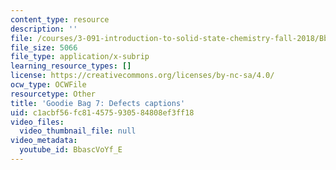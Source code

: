 ```yaml
---
content_type: resource
description: ''
file: /courses/3-091-introduction-to-solid-state-chemistry-fall-2018/BbascVoYf_E_captions.webvtt
file_size: 5066
file_type: application/x-subrip
learning_resource_types: []
license: https://creativecommons.org/licenses/by-nc-sa/4.0/
ocw_type: OCWFile
resourcetype: Other
title: 'Goodie Bag 7: Defects captions'
uid: c1acbf56-fc81-4575-9305-84808ef3ff18
video_files:
  video_thumbnail_file: null
video_metadata:
  youtube_id: BbascVoYf_E
---
```


